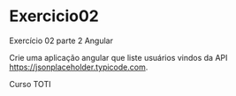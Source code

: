# Exercicio02


Exercício 02 parte 2 Angular

Crie uma aplicação angular que liste usuários vindos da API https://jsonplaceholder.typicode.com. 

Curso TOTI
